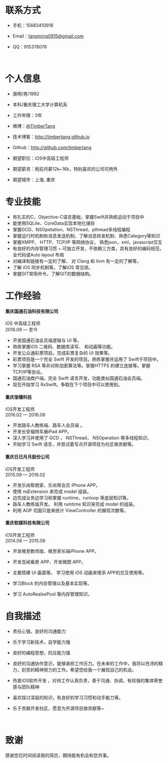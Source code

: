 # 联系方式
- 手机：15683410918

- Email：tangming0915@gmail.com 

- QQ：915378076

  ​

# 个人信息

- 唐明/男/1992
- 本科/重庆理工大学计算机系 
- 工作年限：3年
- 微博：[@TimberTang](http://weibo.com/TimberTang) 
- 技术博客：http://timbertang.github.io
- Github：http://github.com/timbertang

- 期望职位：iOS中高级工程师
- 期望薪资：税前月薪12k~16k，特别喜欢的公司可例外
- 期望城市：上海, 重庆 

# 专业技能

- 有扎实的C，Objective-C语言基础，掌握Swift并熟练运动于项目中
- 能使用SQLite、CoreData实现本地化储存
- 掌握GCD、NSOpetation、NSThread、pthread多线程编程
- 掌握运行时机制和消息发送机制、了解消息转发机制、熟悉Category等知识  
- 掌握XMPP、 HTTP、TCP/IP 等网络协议， 熟悉json，xml，javascript交互
- 有良好的内存管理习惯 ~.可独立开发，不依赖三方类，具有良好的编码规范，全代码或Auto layout 布局
- 对编译和链接有一定的了解， 对 Clang 和 llvm 有一定的了解等。
- 了解 iOS 同步机制等。了解iOS 常见锁。
- 掌握GIT常用命令，了解GIT的数据结构。

# 工作经验

#### 重庆国通石油科技有限公司
iOS 中高级工程师  
2016.09 — 至今  

- 开发国通石油会员端逻辑与 UI 等。  
- 熟练掌握iOS 二维码、数据库读写、 和动画等功能。  
- 开发公众通彩票项目。完成彩票复杂的 UI 效果等。  
- 彩票项目是一个完全 Swift 开发的项目。熟练掌握并运用了 Swift于项目中。  
- 学习掌握 RSA 等非对称加密算法等。掌握HTTPS 的建立连接等。掌握TCP/IP等协议。  
- 国通石油商户端。完全 Swift 语言开发，功能类似国通石油会员端。  
- 现在开始学习 RxSwift。争取在下个项目中可以使用到。  

#### 重庆渐臻科技
iOS开发工程师  
2016.02 — 2016.09  

- 开发路车人教练端、路车人会员端 。   
- 开发长安福特车展iPad APP。  
- 深入学习并使用了 GCD ， NSThread， NSOperation 等多线程知识。  
- 开始学习 Swift 语言，并尝试着写点开源项目为社区做贡献等。

#### 重庆日日月月股份公司
iOS开发工程师  
2015.09 — 2016.02  

- 开发乐尚帮商家、乐尚帮会员 iPhone APP。  
- 使用 mjExtension 来完成 model 组装。  
- 边完成业务边学习和掌握 runtime、runloop 等底层知识等。  
- 路车人教练版开发。 利用 rumtime 知识来完成 model 的组装。  
- 利用 AOP 切面只是来统计 ViewController 的展现次数等。


#### 重庆软媒科技有限公司
iOS开发工程师  
2014.08 — 2015.06  

- 开发微至教师版、微至家长端iPhone APP。  


- 开发百闻看房 APP、开发微图 APP。  
- 主要搭建 UI 画面等。 学习使用 iOS 动画来增添 APP的交互使用等。  
- 学习Block 的内存管理以及基本实现等。  
- 学习 AutoRealsePool 等内存管理知识。  

# 自我描述

- 责任心强，良好的沟通能力

- 乐于学习新技术，自学能力强

- 良好的编程思想，抗压能力强

- 良好的沟通协作意识，能够承担工作压力。在未来的工作中，我将以充沛的精力，刻苦的精神努力的工作。希望您给我一个展现自己的机会。

- 热爱iOS软件开发 ，对待工作认真负责，善于沟通、协调，有较强的集体荣誉感与团队精神

- 喜欢探讨深层的知识，有良好的学习习惯和动手能力等。

- 乐于贡献开发社区，愿意为开源项目做贡献等~

  ​

# 致谢
感谢您花时间阅读我的简历，期待能有机会和您共事。